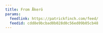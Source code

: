 ```yaml
---
title: From Åkerö
params:
  feedlink: https://patrickfinch.com/feed/
  feedid: cdd8e9bcbad0b028d0c56ed09b05cb48
---
```

